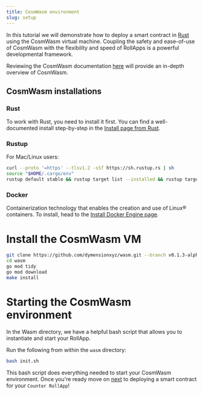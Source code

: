 ```yaml
---
title: CosmWasm environment
slug: setup
---
```


In this tutorial we will demonstrate how to deploy a smart contract in [Rust](https://www.rust-lang.org/) using the CosmWasm virtual machine. Coupling the safety and ease-of-use of CosmWasm with the flexibility and speed of RollApps is a powerful developmental framework.

Reviewing the CosmWasm documentation [here](https://docs.cosmwasm.com/docs/1.0/) will provide an in-depth overview of CosmWasm.

## CosmWasm installations

### Rust

To work with Rust, you need to install it first. You can find a well-documented install step-by-step in the [Install page from Rust](https://www.rust-lang.org/tools/install).

### Rustup

For Mac/Linux users:

```bash
curl --proto '=https' --tlsv1.2 -sSf https://sh.rustup.rs | sh
source "$HOME/.cargo/env"
rustup default stable && rustup target list --installed && rustup target add wasm32-unknown-unknown
```

### Docker

Containerization technology that enables the creation and use of Linux® containers. To install, head to the [Install Docker Engine page](https://docs.docker.com/engine/install/).

# Install the CosmWasm VM

```bash
git clone https://github.com/dymensionxyz/wasm.git --branch v0.1.3-alpha
cd wasm
go mod tidy
go mod download
make install
```

# Starting the CosmWasm environment

In the Wasm directory, we have a helpful bash script that allows you to instantiate and start your RollApp.

Run the following from within the `wasm` directory:

```bash
bash init.sh
```

This bash script does everything needed to start your CosmWasm environment. Once you're ready move on [next](/docs/developers/build/cosmwasm/deploy.md) to deploying a smart contract for your `Counter RollApp`!
